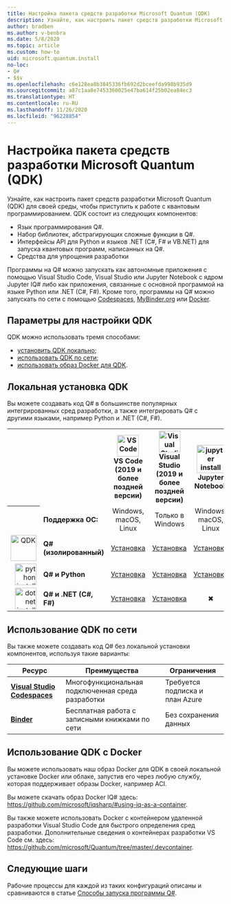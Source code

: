 ```yaml
---
title: Настройка пакета средств разработки Microsoft Quantum (QDK)
description: Узнайте, как настроить пакет средств разработки Microsoft Quantum для разных сред.
author: bradben
ms.author: v-benbra
ms.date: 5/8/2020
ms.topic: article
ms.custom: how-to
uid: microsoft.quantum.install
no-loc:
- Q#
- $$v
ms.openlocfilehash: c6e128ea8b3845336fb692d2bceefda998b935d9
ms.sourcegitcommit: a87c1aa8e7453360025e47ba614f25b02ea84ec3
ms.translationtype: HT
ms.contentlocale: ru-RU
ms.lasthandoff: 11/26/2020
ms.locfileid: "96228854"
---
```

# <a name="setting-up-the-microsoft-quantum-development-kit-qdk"></a>Настройка пакета средств разработки Microsoft Quantum (QDK)

Узнайте, как настроить пакет средств разработки Microsoft Quantum (QDK) для своей среды, чтобы приступить к работе с квантовым программированием. QDK состоит из следующих компонентов:

- Язык программирования Q#.
- Набор библиотек, абстрагирующих сложные функции в Q#.
- Интерфейсы API для Python и языков .NET (C#, F# и VB.NET) для запуска квантовых программ, написанных на Q#.
- Средства для упрощения разработки

Программы на Q# можно запускать как автономные приложения с помощью Visual Studio Code, Visual Studio или Jupyter Notebook с ядром Jupyter IQ# либо как приложения, связанные с основной программой на языке Python или .NET (C#, F#). Кроме того, программы на Q# можно запускать по сети с помощью [Codespaces](https://online.visualstudio.com/), [MyBinder.org](https://mybinder.org/) или [Docker](#use-the-qdk-with-docker). 

## <a name="options-for-setting-up-the-qdk"></a>Параметры для настройки QDK

QDK можно использовать тремя способами:

- [установить QDK локально](#install-the-qdk-locally);
- [использовать QDK по сети](#use-the-qdk-online);
- [использовать образ Docker для QDK](#use-the-qdk-with-docker).

## <a name="install-the-qdk-locally"></a>Локальная установка QDK

Вы можете создавать код Q# в большинстве популярных интегрированных сред разработки, а также интегрировать Q# с другими языками, например Python и .NET (C#, F#).

<table>
    <tr>
        <th width=10%>&nbsp;</th>
        <th>&nbsp;</th>
        <th align="center" width=18%><img src="~/media/vs_code.png" alt="VS Code" width="50"/><br><b>VS Code<br>(2019 и более поздней версии)</b></th>
        <th align="center" width=18%><img src="~/media/vs_studio.png" alt="Visual Studio" width="50"/><br><b>Visual Studio<br>(2019 и более поздней версии)</b></th>
        <th align="center" width=18%><img src="~/media/jupyter-wht.png" alt="jupyter install" width="65"/><br><b>Jupyter Notebook</b></th>
        <th align="center" width=18%><img src="~/media/blank.png" alt="blank spacer" width="65"/><br><b>Командная строка</b></th>
    </tr>
    <tr>
        <th>&nbsp;</th>
        <td align="left"><b>Поддержка ОС:</b></td>
        <td align="center">Windows, macOS, Linux</td>
        <td align="center">Только в Windows</td>
        <td align="center">Windows, macOS, Linux</td>
        <td align="center">Windows, macOS, Linux</td>
    </tr>
    <tr>
        <td align="right"><img src="~/media/quantum-wht.png" alt="QDK" width="60"/></td>
        <td align="left"><b>Q# (изолированный)</b></td>
        <td align="center"><a href="xref:microsoft.quantum.install.standalone">Установка</a></td>
        <td align="center"><a href="xref:microsoft.quantum.install.standalone">Установка</a></td>
        <td align="center"><a href="xref:microsoft.quantum.install.jupyter">Установка</a></td>
        <td align="center"><a href="xref:microsoft.quantum.install.standalone">Установка</a></td>
    </tr>
    <tr>
        <td align="right"><img src="~/media/python.png" alt="python install" width="50"/></td>
        <td align="left"><b>Q# и Python</b></td>
        <td align="center"><a href="xref:microsoft.quantum.install.python">Установка</a></td>
        <td align="center"><a href="xref:microsoft.quantum.install.python">Установка</a></td>
        <td align="center"><a href="xref:microsoft.quantum.install.python">Установка</a></td>
        <td align="center"><a href="xref:microsoft.quantum.install.python">Установка</a></td>
    </tr>
    <tr>
        <td align="right"><img src="~/media/dot_net.png" alt="dotnet install" width="50"/></td>
        <td align="left"><b>Q# и .NET (C#, F#)</b></td> 
        <td align="center"><a href="xref:microsoft.quantum.install.cs">Установка</a></td>
        <td align="center"><a href="xref:microsoft.quantum.install.cs">Установка</a></td>
        <td align="center">&#10006;</td>
        <td align="center"><a href="xref:microsoft.quantum.install.cs">Установка</a></td>
   </tr>
</table>

## <a name="use-the-qdk-online"></a>Использование QDK по сети

Вы также можете создавать код Q# без локальной установки компонентов, используя такие варианты:

|Ресурс|Преимущества|Ограничения|
|---|---|---|
|[**Visual Studio Codespaces**](xref:microsoft.quantum.install.standalone)|Многофункциональная подключенная среда разработки  |Требуется подписка и план Azure |
|[**Binder**](xref:microsoft.quantum.install.binder) | Бесплатная работа с записными книжками по сети |Без сохранения данных |

## <a name="use-the-qdk-with-docker"></a>Использование QDK с Docker

Вы можете использовать наш образ Docker для QDK в своей локальной установке Docker или облаке, запустив его через любую службу, которая поддерживает образы Docker, например ACI.

Вы можете скачать образ Docker IQ# здесь: https://github.com/microsoft/iqsharp/#using-iq-as-a-container. 

Вы также можете использовать Docker с контейнером удаленной разработки Visual Studio Code для быстрого определения сред разработки. Дополнительные сведения о контейнерах разработки VS Code см. здесь: https://github.com/microsoft/Quantum/tree/master/.devcontainer.

## <a name="next-steps"></a>Следующие шаги

Рабочие процессы для каждой из таких конфигураций описаны и сравниваются в статье [Способы запуска программы Q#](xref:microsoft.quantum.guide.host-programs).
